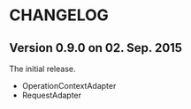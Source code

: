 CHANGELOG
=========

Version 0.9.0 on 02. Sep. 2015
------------------------------

The initial release.

- OperationContextAdapter
- RequestAdapter
